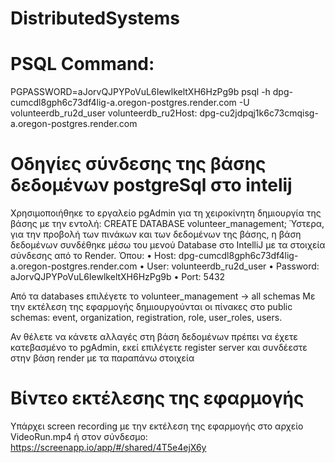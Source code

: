 # DistributedSystems 

# PSQL Command:
PGPASSWORD=aJorvQJPYPoVuL6IewlkeltXH6HzPg9b psql -h dpg-cumcdl8gph6c73df4lig-a.oregon-postgres.render.com -U volunteerdb_ru2d_user volunteerdb_ru2Host: dpg-cu2jdpqj1k6c73cmqisg-a.oregon-postgres.render.com

# Οδηγίες σύνδεσης της βάσης δεδομένων postgreSql στο intelij 

Χρησιμοποιήθηκε το εργαλείο pgAdmin για τη χειροκίνητη δημιουργία της βάσης με την εντολή: CREATE DATABASE volunteer_management;
Ύστερα, για την προβολή των πινάκων και των δεδομένων της βάσης, η βάση δεδομένων συνδέθηκε μέσω 
του μενού Database στο IntelliJ με τα στοιχεία σύνδεσης από το Render. 
Όπου:
• Host: dpg-cumcdl8gph6c73df4lig-a.oregon-postgres.render.com
• User: volunteerdb_ru2d_user
• Password: aJorvQJPYPoVuL6IewlkeltXH6HzPg9b
• Port: 5432


Από τα databases επιλέγετε το volunteer_management -> all schemas
Με την εκτέλεση της εφαρμογής δημιουργούνται οι πίνακες στο public schemas: event, organization, registration, role, user_roles, users.

Αν θέλετε να κάνετε αλλαγές στη βάση δεδομένων πρέπει να έχετε κατεβασμένο το pgAdmin, εκεί επιλέγετε register server και συνδέεστε στην βάση render με τα παραπάνω στοιχεία 

# Bίντεο εκτέλεσης της εφαρμογής
Υπάρχει screen recording με την εκτέλεση της εφαρμογής στο αρχείο VideoRun.mp4 ή στον σύνδεσμο:
https://screenapp.io/app/#/shared/4T5e4ejX6y











